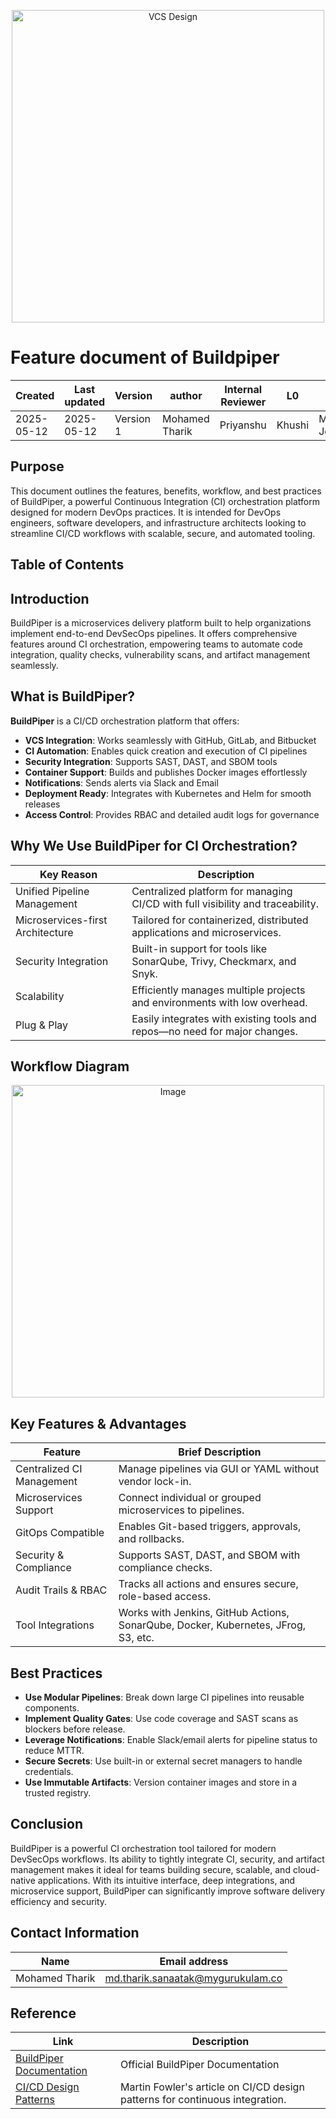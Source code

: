 <p align="center">
  <img src="https://github.com/user-attachments/assets/9ed09a96-a6f0-4b75-9ab9-25ac6b9d9e4b" alt="VCS Design" width="500"/>
</p>

# **Feature document of Buildpiper**

| Created        | Last updated      | Version         | author|  Internal Reviewer | L0 | L1 | L2|
|----------------|----------------|-----------------|-----------------|-----|------|----|----|
| 2025-05-12  | 2025-05-12   |     Version 1         |  Mohamed Tharik |Priyanshu|Khushi|Mukul Joshi |Piyush Upadhyay|

## Purpose
This document outlines the features, benefits, workflow, and best practices of BuildPiper, a powerful Continuous Integration (CI) orchestration platform designed for modern DevOps practices. It is intended for DevOps engineers, software developers, and infrastructure architects looking to streamline CI/CD workflows with scalable, secure, and automated tooling.

## Table of Contents

## Introduction 
BuildPiper is a microservices delivery platform built to help organizations implement end-to-end DevSecOps pipelines. It offers comprehensive features around CI orchestration, empowering teams to automate code integration, quality checks, vulnerability scans, and artifact management seamlessly.

## What is BuildPiper?
**BuildPiper** is a CI/CD orchestration platform that offers:

- **VCS Integration**: Works seamlessly with GitHub, GitLab, and Bitbucket
- **CI Automation**: Enables quick creation and execution of CI pipelines
- **Security Integration**: Supports SAST, DAST, and SBOM tools
- **Container Support**: Builds and publishes Docker images effortlessly
- **Notifications**: Sends alerts via Slack and Email
- **Deployment Ready**: Integrates with Kubernetes and Helm for smooth releases
- **Access Control**: Provides RBAC and detailed audit logs for governance

## Why We Use BuildPiper for CI Orchestration?
| **Key Reason**                  | **Description**                                                                 |
|-------------------------------|---------------------------------------------------------------------------------|
| Unified Pipeline Management   | Centralized platform for managing CI/CD with full visibility and traceability. |
| Microservices-first Architecture | Tailored for containerized, distributed applications and microservices.         |
| Security Integration          | Built-in support for tools like SonarQube, Trivy, Checkmarx, and Snyk.         |
| Scalability                   | Efficiently manages multiple projects and environments with low overhead.       |
| Plug & Play                   | Easily integrates with existing tools and repos—no need for major changes.     |

## Workflow Diagram
<p align="center">
<img src="https://github.com/user-attachments/assets/23de4ecc-0868-4a01-86d2-e9096a698c6c" alt="Image" width="500"/>
</p>

## Key Features & Advantages

| **Feature**                     | **Brief Description**                                                                 |
|--------------------------------|----------------------------------------------------------------------------------------|
| Centralized CI Management      | Manage pipelines via GUI or YAML without vendor lock-in.                             |
| Microservices Support          | Connect individual or grouped microservices to pipelines.                            |
| GitOps Compatible              | Enables Git-based triggers, approvals, and rollbacks.                                |
| Security & Compliance          | Supports SAST, DAST, and SBOM with compliance checks.                                 |
| Audit Trails & RBAC            | Tracks all actions and ensures secure, role-based access.                            |
| Tool Integrations              | Works with Jenkins, GitHub Actions, SonarQube, Docker, Kubernetes, JFrog, S3, etc.   |

## Best Practices
- **Use Modular Pipelines**: Break down large CI pipelines into reusable components.
- **Implement Quality Gates**: Use code coverage and SAST scans as blockers before release.
- **Leverage Notifications**: Enable Slack/email alerts for pipeline status to reduce MTTR.
- **Secure Secrets**: Use built-in or external secret managers to handle credentials.
- **Use Immutable Artifacts**: Version container images and store in a trusted registry.

## Conclusion 
BuildPiper is a powerful CI orchestration tool tailored for modern DevSecOps workflows. Its ability to tightly integrate CI, security, and artifact management makes it ideal for teams building secure, scalable, and cloud-native applications. With its intuitive interface, deep integrations, and microservice support, BuildPiper can significantly improve software delivery efficiency and security.

## Contact Information
| Name | Email address         |
|------|------------------------|
| Mohamed Tharik  | md.tharik.sanaatak@mygurukulam.co    |

## Reference

| Link                                                                                                         | Description                                      |
|--------------------------------------------------------------------------------------------------------------|--------------------------------------------------|
| [BuildPiper Documentation](https://www.buildpiper.io/)                                                      | Official BuildPiper Documentation                |
| [CI/CD Design Patterns](https://martinfowler.com/articles/continuousIntegration.html)                         | Martin Fowler's article on CI/CD design patterns for continuous integration. |

